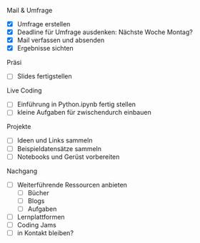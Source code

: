 Mail & Umfrage
- [x] Umfrage erstellen
- [x] Deadline für Umfrage ausdenken: Nächste Woche Montag?
- [x] Mail verfassen und absenden
- [x] Ergebnisse sichten

Präsi
- [ ] Slides fertigstellen


Live Coding
- [ ] Einführung in Python.ipynb fertig stellen
- [ ] kleine Aufgaben für zwischendurch einbauen

Projekte
- [ ] Ideen und Links sammeln
- [ ] Beispieldatensätze sammeln
- [ ] Notebooks und Gerüst vorbereiten

Nachgang
- [ ] Weiterführende Ressourcen anbieten
  - [ ] Bücher
  - [ ] Blogs
  - [ ] Aufgaben
- [ ] Lernplattformen
- [ ] Coding Jams
- [ ] in Kontakt bleiben?
